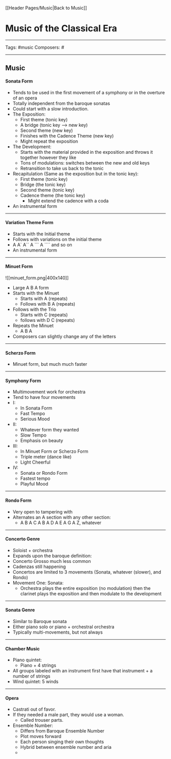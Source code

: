 [[Header Pages/Music|Back to Music]]

# Music of the Classical Era

---

Tags:  #music 
Composers:  #

--- 

## Music 

#### Sonata Form
- Tends to be used in the first movement of a symphony or in the overture of an opera
- Totally independent from the baroque sonatas
- Could start with a slow introduction.
- The Exposition:
	- First theme (tonic key)
	- A bridge (tonic key --> new key)
	- Second theme (new key)
	- Finishes with the Cadence Theme (new key)
	- Might repeat the exposition
- The Development:
	- Starts with the material provided in the exposition and throws it together however they like
	- Tons of modulations: switches between the new and old keys
	- Retransition to take us back to the tonic
- Recapitulation (Same as the exposition but in the tonic key):
	- First theme (tonic key)
	- Bridge (the tonic key)
	- Second theme (tonic key)
	- Cadence theme (the tonic key)
		- Might extend the cadence with a coda
- An instrumental form

---

#### Variation Theme Form
- Starts with the Initial theme
- Follows with variations on the initial theme
- A A\` A\`\` A \`\`\` A \`\`\`\` and so on
- An instrumental form

---

#### Minuet Form

<span class="left_align">![[minuet_form.png|400x140]]</span>

- Large A B A form
- Starts with the Minuet
	- Starts with A (repeats)
	- Follows with B A (repeats)
- Follows with the Trio
	- Starts with C (repeats)
	- follows with D C (repeats)
- Repeats the Minuet
	- A B A
- Composers can slightly change any of the letters 

---

#### Scherzo Form
- Minuet form, but much much faster

---

#### Symphony Form
- Multimovement work for orchestra
- Tend to have four movements
- I:
	- In Sonata Form
	- Fast Tempo
	- Serious Mood
- II:
	- Whatever form they wanted
	- Slow Tempo
	- Emphasis on beauty
- III:
	- In Minuet Form or Scherzo Form
	- Triple meter (dance like)
	- Light Cheerful
- IV:
	- Sonata or Rondo Form
	- Fastest tempo
	- Playful Mood

---

#### Rondo Form
- Very open to tampering with 
- Alternates an A section with any other section:
	- A B A C A B A D A E A G A Z, whatever

---

#### Concerto Genre
- Soloist + orchestra
- Expands upon the baroque definition:
- Concerto Grosso much less common
- Cadenzas still happening
- Concertos are limited to 3 movements (Sonata, whatever (slower), and Rondo)
- Movement One: Sonata:
	- Orchestra plays the entire exposition (no modulation) then the clarinet plays the exposition and then modulate to the development
---

#### Sonata Genre
- Similar to Baroque sonata
- Either piano solo or piano + orchestral orchestra
- Typically multi-movements, but not always

---

#### Chamber Music
- Piano quintet:
	- Piano + 4 strings
- All groups labeled with an instrument first have that instrument + a number of strings
- Wind quintet: 5 winds

---

#### Opera
- Castrati out of favor. 
- If they needed a male part, they would use a woman.
	- Called trouser parts.
- Ensemble Number:
	- Differs from Baroque Ensemble Number
	- Plot moves forward
	- Each person singing their own thoughts
	- Hybrid between ensemble number and aria
	- 